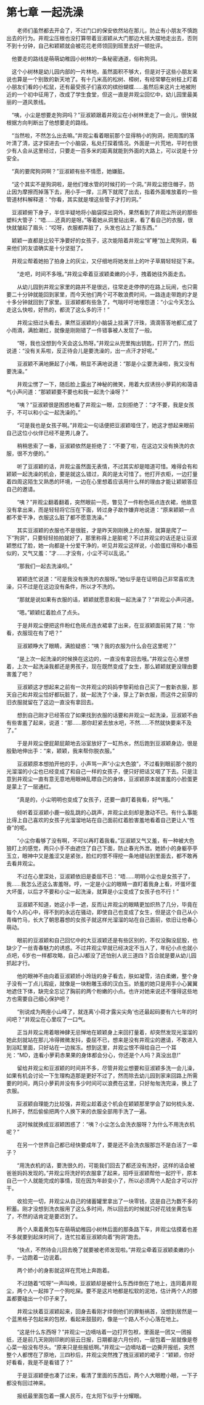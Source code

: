 # 第七章 一起洗澡

　　老师们虽然都去开会了，不过门口的保安依然站在那儿，防止有小朋友不慎跑出去的行为。井观尘压根也没打算带着豆淑颖从大门那边大摇大摆地走出去，否则不到十分钟，自己和颖颖就会被花花老师领回到班里去好一顿批评。

　他要走的路线是萌萌幼稚园小树林的一条秘密通道，俗称狗洞。

　这个小树林是幼儿园内部的一片林地，虽然面积不够大，但是对于这些小朋友来说也算是一个别致的新天地了。有十几米高的松树、樟树，有经常攀在树枝上盯着小朋友们看的小松鼠，还有最受孩子们喜欢的缤纷蝴蝶……虽然后来这片土地被附近的一个初中征用了，改成了学生食堂，但这一直是井观尘回忆中，幼儿园里最美丽的一道风景线。

　“咦，小尘是想要走狗洞吗？”豆淑颖跟着井观尘在小树林里走了一会儿，很快就根据方向判断出了他想要走的路线。

　“当然啦，不然怎么出去嘛。”井观尘看着眼前那个显得稍小的狗洞，把周围的落叶清了清，这才探进去一个小脑袋，私处打探着情况。外面是一片荒地，平时也很少有人会从这里经过，只要走一百多米的距离就能到外面的大路上，可以说是十分安全。

　“真的要爬狗洞啊？”豆淑颖有些不情愿，她嫌脏。

　“这个其实不是狗洞啦，是他们埋水管的时候打的一个洞。”井观尘摁住帽子，防止因为摩擦而掉落下去，用小手一撑，三两下就爬了出去，指着外面堆放着的一些管道材料解释道：“你看，其实就是埋这些管子才打的洞。”

　豆淑颖俯下身子，半信半疑地将小脑袋探出洞外，果然看到了井观尘所说的那些塑料大管子：“唔……还真的是呀。”等着她从洞里钻出来，看了看自己的衣服，很快就皱起了眉头：“哎呀，衣服都弄脏了，头发也沾上了脏东西。”

　颖颖一直都是比较干净要好的女孩子，这次能陪着井观尘“旷睡”加上爬狗洞，看来他们的友谊确实是十分坚挺了。

　井观尘帮着她拍了拍身上的灰尘，又仔细地将她发丝上的叶子草屑轻轻捉下来。

　　“走吧，时间不多哦。”井观尘牵着豆淑颖柔嫩的小手，拽着她往外面走去。

　　从幼儿园到井观尘家里的路并不是很远，往常走走停停的在路上玩闹，也只需要二十分钟就能回到家里，而今天他们两个可不敢浪费时间，一路连走带跑的才是十多分钟就回到了家里。豆淑颖都有些急了，气喘吁吁地埋怨道：“小尘今天怎么走这么快啦，好热的，都流了这么多的汗！”

　　井观尘扭过头看去，果然豆淑颖的小脑袋上挂满了汗珠，滴滴答答地都汇成了小雨滴，满脸潮红，就像是刚刚错了一件错事被人发现了一般。

　　“呀，我也没想到今天会这么热呀。”井观尘从兜里掏出钥匙，打开了门，然后说道：“没有关系啦，反正待会儿是要洗澡的，出一点汗才好呢。”

　　豆淑颖不满地撅起了小嘴，稍显不满地说道：“那是小尘要洗澡啦，我又没有要洗澡。”

　　井观尘愣了一下，随后脸上露出了神秘的微笑，用着大叔诱拐小萝莉的和蔼语气小声问道：“那颖颖要不要也和我一起洗个澡呀？”

　　“咦？”豆淑颖很是困惑地看了井观尘一眼，立刻拒绝了：“才不要，我是女孩子，不可以和小尘一起洗澡的。”

　　“可是我也是女孩子啊。”井观尘一句话便把豆淑颖噎住了，她这才想起来眼前自己这位小伙伴已经不是男儿身了。

　　稍稍思索了一番，豆淑颖依然是拒绝了：“不要了啦，在这边又没有换洗的衣服，很不方便的。”

　　听了豆淑颖的话，井观尘虽然面无表情，不过其实却是暗道可惜。难得会有和颖颖一起洗澡的机会，要是就这么错过，真的是太可惜了。他打开衣柜，一边打量着四周这陌生又熟悉的环境，一边在心里想着应该用什么样的理由才能让颖颖答应自己的邀请。

　　“咦？”井观尘翻着翻着，突然眼前一亮，瞥见了一件粉色斑点连衣裙，他故意没有拿出来，而是轻轻将它压在下面，转过身子故作嫌弃地说道：“原来颖颖一点都不爱干净，衣服这么脏了都不愿意洗澡。”

　　其实豆淑颖的衣服也不是很脏，才是昨天刚刚换上的衣服，就算是爬了一下“狗洞”，只要轻轻拍拍就好了，那里称得上是脏呢？不过井观尘的话还是让豆淑颖憋红了脸，她一向都是十分爱干净的，听见井观尘这样说，小脸蛋红得和小番茄似的，又气又羞：“才……才没有，小尘不可以乱说。”

　　“那我们一起去洗澡呗。”

　　颖颖连忙说道：“可是我没有换洗的衣服呀。”她似乎是在证明自己非常喜欢洗澡，只不过是在这边没有条件，所以才不洗的。

　　“那就是说如果有衣服的话，颖颖就愿意和我一起洗澡了？”井观尘小声问道。

　　“嗯。”颖颖红着脸点了点头。

　　于是井观尘便把这件粉红色斑点连衣裙拿了出来，在豆淑颖面前晃了晃：“你看，衣服现在有了吧？”

　　豆淑颖睁大了眼睛，满脸疑惑：“咦？我的衣服为什么会在这里呢？”

　　“是上次一起洗澡的时候换在这边的，一直没有拿回去哦。”井观尘在心里想着，上次一起洗澡我都还是男孩子，现在既然变成了女生，那么颖颖就更没理由要害羞了吧？

　　豆淑颖这才想起来之前有一次井观尘的妈妈李黎莉给自己买了一套新衣服，那天自己和井观尘恰好都玩脏了，就一起洗了个澡，穿上了新衣服，而这件之前穿的旧衣服就留在了这边一直没有拿回去。

　　想到自己刚才已经答应了如果找到衣服的话要和井观尘一起洗澡，豆淑颖不由有些害羞了起来，说道：“那……那你赶紧去放水吧，不然……不然就快要来不及了。”

　　于是井观尘便屁颠屁颠地去浴室放好了一缸热水，然后跑到豆淑颖身边，很是殷勤地伸出手：“来，颖颖，我来帮你脱衣服。”

　　豆淑颖原本想拍开他的手，小声骂一声“小尘大色狼”，不过看到眼前那个脱的光溜溜的小尘也已经变成了和自己一样的女孩子，便只好把话又咽了下去。只是注意到井观尘一直有意无意地用眼神乱瞟自己的身体，豆淑颖原本就害羞的小脸蛋更是蒙上了一层通红。

　　“真是的，小尘明明也变成了女孩子，还要一直盯着我看，好气哦。”

　　倾听着豆淑颖小鹿一般乱跳的心跳声，井观尘此刻却是激动不已。有什么事能比得上自己喜欢的女孩子光溜溜地站在自己面前红着脸害羞地看着自己更让人“性奋”的呢。

　　“小尘你看够了没有啊，不可以再盯着我看。”豆淑颖又气又羞，有一种被大色狼盯上的感觉，两只小手不由遮住了自己下面，防止春光外泄。她娇小的身躯亭亭玉立，眼神中又是羞涩又是紧张，脸红的恨不得挖一条地缝钻到里面去，都不敢再去看井观尘。

　　不过在心里深处，豆淑颖依旧是委屈不已：“唔……明明小尘也是女孩子了，我……我怎么还这么害羞呀。哼，一定是小尘的眼睛一直盯着我身上看，坏蛋坏蛋大坏蛋，以后才不要和小尘一起洗澡，就算是小尘变成了女孩子也不行！”

　　豆淑颖不知道，她这小手一遮，反而让井观尘的眼睛更加炽热了几分，毕竟在每个人的心中，得不到的永远在骚动，即使自己也变成了女生，但是这个自己从小青梅竹马，长大了朝思暮想的女孩子就这样光溜溜的站在自己面前，依旧让他春心萌动。

　　眼前的豆淑颖和自己回忆中的大豆淑颖还是有些区别的，不仅没胸没屁股，也缺少了一丝青春魅力的诱惑。不过井观尘早就已经决定不当人了，年纪小点也就小点吧，6岁也一样都攻略，自己JJ都没了还怕别人说三道四？百合就是要从幼儿园抓起才行。

　　他的眼神不由向着豆淑颖娇小玲珑的身子看去，肤如凝雪，洁白柔嫩，整个身子没有一丁点儿瑕疵，就像是一块粉雕玉琢的汉白玉。娇羞的她只是用手小心翼翼地遮住下体，缺完全忘记了胸前的两个粉嫩的小点。也许对她来说还不懂得这些地方也需要自己细心保护吧？

　　“别说成为两座小山峰了，就连离‘小荷才露尖尖角’也还最起码要有六七年的时间吧？”井观尘在心里叹了一口气。

　　正当井观尘用着眼神肆无忌惮地在颖颖身上来回打量着，却突然发现光溜溜的她此刻就站在那儿冷得微微发抖，委屈不已，想来是没有井观尘的邀请，不敢进入到浴缸里面，只好站在一边挨冻。想到这里，井观尘恨不得给自己一个耳光：“MD，连看小萝莉赤果果的身体都会分心，你还是个人吗？真没出息!”

　　留给井观尘和豆淑颖的时间并不多，尽管井观尘想要和豆淑颖多洗一会儿澡，如果有机会讨论一下生理构造那是更好不过了，然而除去幼儿园到家来回路上所需要的时间，两只小萝莉并没有多少时间可以浪费在这里，只好匆匆洗完澡，换上了衣服。

　　豆淑颖自理能力比较强，井观尘趁着这个机会在颖颖那里学会了如何梳头发、扎辫子，然后偷偷把两个人换下来的衣服全部用手洗了一遍。

　　这时候就换成豆淑颖困惑了：“咦？小尘怎么会洗衣服呀？为什么不用洗衣机呢？”

　　在另一个世界自己都已经快要成年了，要是还不会洗衣服那岂不是白活了一辈子？

　　“用洗衣机的话，要洗很久的，可能我们回去了都还没有洗好，这样的话会被爸爸妈妈发现的。”井观尘将洗好的衣服拿了起来，招呼豆淑颖帮他一起拧干，原本自己一个人就能完成的事情，现在因为年龄变小了，所以必须两个人配合才可以拧干。

　　收拾完一切，井观尘从自己的储蓄罐里拿出了一块零钱，这是自己为数不多的积蓄。刚才没想到洗衣服用了这么多时间，所以回去的时候就只好花钱坐黄包车了，不然的话肯定是要迟到了。

　　两个人乘着黄包车在萌萌幼稚园小树林后面的那条路下车，井观尘估摸着也差不多就要到起床时间了，连忙拉着豆淑颖向着“狗洞”跑去。

　　“快点，不然待会儿回去晚了就要被老师发现啦。”井观尘牵着豆淑颖柔嫩的小手，一边跑着一边说着。

　　两个娇小的身影就这样在荒地上奔跑着。

　　不过随着“哎呀”一声叫唤，豆淑颖却是被什么东西绊倒在了地上，连同着井观尘，两个人一起摔了一个狗吃屎。要不是这片地都是松软的泥地，估计两个人的膝盖都要磕出一个印子来了。

　　井观尘扶着豆淑颖起来，回身去看刚才绊倒他们的罪魁祸首，没想到居然是一个蓝黑格子包起来的包袱，看起来鼓鼓的，像是一个路人不小心落在地上。

　　“这是什么东西呀？”井观尘一边嘀咕着一边打开包袱，里面是一团又一团报纸，还是前几天刚刚印刷的丽云日报，日期都是六月份的，一层包着一层就像是卷心菜一般没有尽头。“原来只是些报纸啊。”井观尘一边嘀咕着一边撕开报纸，突然整个人都愣在了原地，三四秒后，井观尘突然拽了拽豆淑颖的裙子：“颖颖，你好好看看，我是不是看错了？”

　　于是豆淑颖便也凑了过来，看清了里面的东西后，两个人大眼瞪小眼，一下子都没有回过神来。

　　报纸最里面包着一摞人民币，在太阳下似乎十分耀眼。

